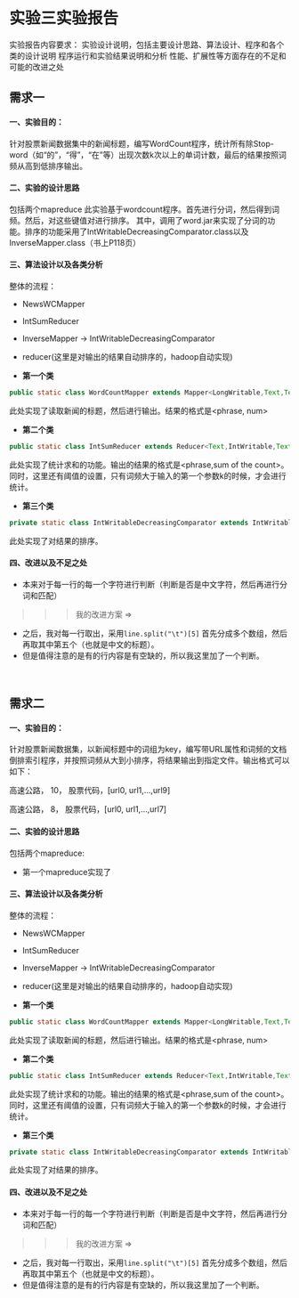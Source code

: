 <h1>实验三实验报告</h1>
实验报告内容要求：
实验设计说明，包括主要设计思路、算法设计、程序和各个类的设计说明
程序运行和实验结果说明和分析
性能、扩展性等方面存在的不足和可能的改进之处
<h2> 需求一 </h2>
<h4>一、实验目的：</h4>
针对股票新闻数据集中的新闻标题，编写WordCount程序，统计所有除Stop-word（如“的”，“得”，“在”等）出现次数k次以上的单词计数，最后的结果按照词频从高到低排序输出。
<h4>二、实验的设计思路</h4>
包括两个mapreduce
此实验基于wordcount程序。首先进行分词，然后得到词频。然后，对这些键值对进行排序。
其中，调用了word.jar来实现了分词的功能。排序的功能采用了IntWritableDecreasingComparator.class以及InverseMapper.class（书上P118页）
<h4>三、算法设计以及各类分析</h4>

整体的流程：

* NewsWCMapper

* IntSumReducer

* InverseMapper -> IntWritableDecreasingComparator

* reducer(这里是对输出的结果自动排序的，hadoop自动实现)

* **第一个类**
``` java 
public static class WordCountMapper extends Mapper<LongWritable,Text,Text,IntWritable>
```

此处实现了读取新闻的标题，然后进行输出。结果的格式是<phrase, num>

* **第二个类**
``` java
public static class IntSumReducer extends Reducer<Text,IntWritable,Text,IntWritable>
```

此处实现了统计求和的功能。输出的结果的格式是<phrase,sum of the count>。同时，这里还有阈值的设置，只有词频大于输入的第一个参数k的时候，才会进行统计。

* **第三个类**
``` java
private static class IntWritableDecreasingComparator extends IntWritable.Comparator
```

此处实现了对结果的排序。

<h4>四、改进以及不足之处</h4>

* 本来对于每一行的每一个字符进行判断（判断是否是中文字符，然后再进行分词和匹配）


>>> 我的改进方案 =>

* 之后，我对每一行取出，采用`line.split("\t")[5]` 首先分成多个数组，然后再取其中第五个（也就是中文的标题）。
* 但是值得注意的是有的行内容是有空缺的，所以我这里加了一个判断。


</hr>
</br>

<h2>需求二</h2>
<h4>一、实验目的：</h4>
针对股票新闻数据集，以新闻标题中的词组为key，编写带URL属性和词频的文档倒排索引程序，并按照词频从大到小排序，将结果输出到指定文件。输出格式可以如下：

高速公路， 10， 股票代码，[url0, url1,...,url9]

高速公路， 8， 股票代码，[url0, url1,...,url7]


<h4>二、实验的设计思路</h4>

包括两个mapreduce:
* 第一个mapreduce实现了


<h4>三、算法设计以及各类分析</h4>

整体的流程：

* NewsWCMapper

* IntSumReducer

* InverseMapper -> IntWritableDecreasingComparator

* reducer(这里是对输出的结果自动排序的，hadoop自动实现)

* **第一个类**
``` java 
public static class WordCountMapper extends Mapper<LongWritable,Text,Text,IntWritable>
```

此处实现了读取新闻的标题，然后进行输出。结果的格式是<phrase, num>

* **第二个类**
``` java
public static class IntSumReducer extends Reducer<Text,IntWritable,Text,IntWritable>
```

此处实现了统计求和的功能。输出的结果的格式是<phrase,sum of the count>。同时，这里还有阈值的设置，只有词频大于输入的第一个参数k的时候，才会进行统计。

* **第三个类**
``` java
private static class IntWritableDecreasingComparator extends IntWritable.Comparator
```

此处实现了对结果的排序。

<h4>四、改进以及不足之处</h4>

* 本来对于每一行的每一个字符进行判断（判断是否是中文字符，然后再进行分词和匹配）


>>> 我的改进方案 =>

* 之后，我对每一行取出，采用`line.split("\t")[5]` 首先分成多个数组，然后再取其中第五个（也就是中文的标题）。
* 但是值得注意的是有的行内容是有空缺的，所以我这里加了一个判断。

